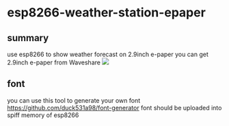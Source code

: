 # esp8266-weather-station-epaper
## summary
use esp8266 to show weather forecast on 2.9inch e-paper
you can get 2.9inch e-paper from Waveshare
![](https://github.com/duck531a98/esp8266-weather-station-epaper/raw/master/pics/20170623_232157.jpg)

## font
you can use this tool to generate your own font 
https://github.com/duck531a98/font-generator
font should be uploaded into spiff memory of esp8266